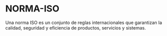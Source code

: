# NORMA-ISO
Una norma ISO es un conjunto de reglas internacionales que garantizan la calidad, seguridad y eficiencia de productos, servicios y sistemas.
